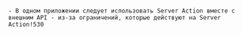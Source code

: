 # 
	- В одном приложении следует использовать Server Action вместе с внешним API - из-за ограничений, которые действуют на Server Action!530
